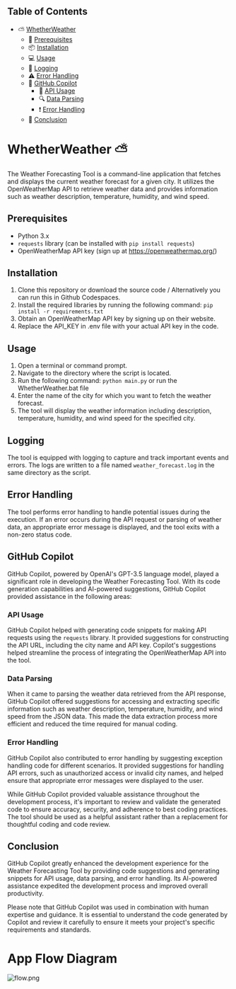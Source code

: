 
## Table of Contents

- :partly_sunny: [WhetherWeather](#whetherweather)
  - :bookmark_tabs: [Prerequisites](#prerequisites)
  - :package: [Installation](#installation)
  - :computer: [Usage](#usage)
  - :memo: [Logging](#logging)
  - :warning: [Error Handling](#error-handling)
  - :robot: [GitHub Copilot](#github-copilot)
    - :rocket: [API Usage](#api-usage)
    - :mag: [Data Parsing](#data-parsing)
    - :exclamation: [Error Handling](#error-handling-1)
  - :scroll: [Conclusion](#conclusion)
  
# WhetherWeather :partly_sunny:

The Weather Forecasting Tool is a command-line application that fetches and displays the current weather forecast for a given city. It utilizes the OpenWeatherMap API to retrieve weather data and provides information such as weather description, temperature, humidity, and wind speed.

## Prerequisites

- Python 3.x
- `requests` library (can be installed with `pip install requests`)
- OpenWeatherMap API key (sign up at https://openweathermap.org/)

## Installation

1. Clone this repository or download the source code / Alternatively you can run this in Github Codespaces.
2. Install the required libraries by running the following command: `pip install -r requirements.txt`
3. Obtain an OpenWeatherMap API key by signing up on their website.
4. Replace the API_KEY in .env file with your actual API key in the code.

## Usage

1. Open a terminal or command prompt.
2. Navigate to the directory where the script is located.
3. Run the following command: `python main.py` or run the WhetherWeather.bat file
4. Enter the name of the city for which you want to fetch the weather forecast.
5. The tool will display the weather information including description, temperature, humidity, and wind speed for the specified city.

## Logging

The tool is equipped with logging to capture and track important events and errors. The logs are written to a file named `weather_forecast.log` in the same directory as the script.

## Error Handling

The tool performs error handling to handle potential issues during the execution. If an error occurs during the API request or parsing of weather data, an appropriate error message is displayed, and the tool exits with a non-zero status code.

## GitHub Copilot

GitHub Copilot, powered by OpenAI's GPT-3.5 language model, played a significant role in developing the Weather Forecasting Tool. With its code generation capabilities and AI-powered suggestions, GitHub Copilot provided assistance in the following areas:

### API Usage

GitHub Copilot helped with generating code snippets for making API requests using the `requests` library. It provided suggestions for constructing the API URL, including the city name and API key. Copilot's suggestions helped streamline the process of integrating the OpenWeatherMap API into the tool.

### Data Parsing

When it came to parsing the weather data retrieved from the API response, GitHub Copilot offered suggestions for accessing and extracting specific information such as weather description, temperature, humidity, and wind speed from the JSON data. This made the data extraction process more efficient and reduced the time required for manual coding.

### Error Handling

GitHub Copilot also contributed to error handling by suggesting exception handling code for different scenarios. It provided suggestions for handling API errors, such as unauthorized access or invalid city names, and helped ensure that appropriate error messages were displayed to the user.

While GitHub Copilot provided valuable assistance throughout the development process, it's important to review and validate the generated code to ensure accuracy, security, and adherence to best coding practices. The tool should be used as a helpful assistant rather than a replacement for thoughtful coding and code review.

## Conclusion

GitHub Copilot greatly enhanced the development experience for the Weather Forecasting Tool by providing code suggestions and generating snippets for API usage, data parsing, and error handling. Its AI-powered assistance expedited the development process and improved overall productivity.

Please note that GitHub Copilot was used in combination with human expertise and guidance. It is essential to understand the code generated by Copilot and review it carefully to ensure it meets your project's specific requirements and standards.

# App Flow Diagram

![flow.png](https://github.com/Fastest-Coder-First/WhetherWeather/blob/main/flow.png)
